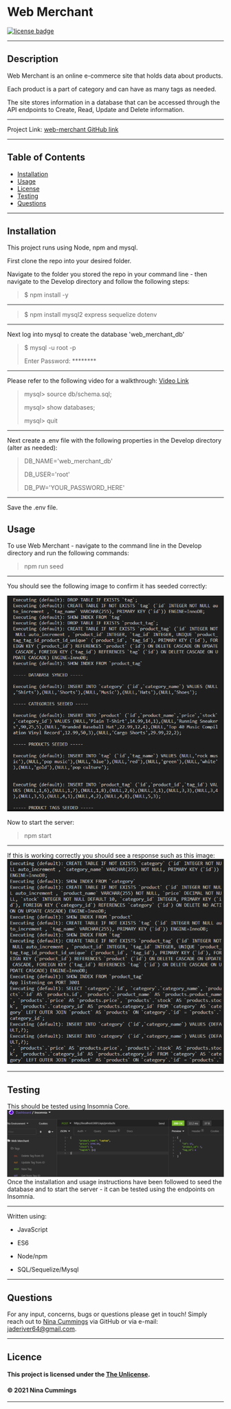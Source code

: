 
# Web Merchant
<a href='https://unlicense.org'><img src='https://img.shields.io/badge/license-The%20Unlicense-9cf' alt='license badge'></a>

---------------------------------------

## Description
Web Merchant is an online e-commerce site that holds data about products.  

Each product is a part of category and can have as many tags as needed.  

The site stores information in a database that can be accessed through the API endpoints to Create, Read, Update and Delete information.

---------------------------------------

Project Link: 
[web-merchant GitHub link](https://github.com/jaderiver62/web-merchant)

---------------------------------------


## Table of Contents
* [Installation](#installation)
* [Usage](#usage)
* [License](#license)
* [Testing](#testing)
* [Questions](#questions)


---------------------------------------

## Installation
This project runs using Node, npm and mysql.

First clone the repo into your desired folder.

Navigate to the folder you stored the repo in your command line - then navigate to the Develop directory and follow the following steps:

>
>$ npm install -y 
>

---------------------------------------

>
>$ npm install mysql2 express sequelize dotenv
>

---------------------------------------

Next log into mysql to create the database 'web_merchant_db'
>
>$ mysql -u root -p
>
>Enter Password: ********
>

---------------------------------------

Please refer to the following video for a walkthrough:
[Video Link](https://drive.google.com/file/d/1NKRkygh8qZ2y_EjiFysacoSz2MRBghTO/view)


>
> mysql> source db/schema.sql;
>
> mysql> show databases;
>
> mysql> quit
>

---------------------------------------

Next create a .env file with the following properties in the Develop directory (alter as needed):

>
> DB_NAME='web_merchant_db'
>
> DB_USER='root'
>
> DB_PW='YOUR_PASSWORD_HERE'
> 

---------------------------------------

Save the .env file.  

## Usage

To use Web Merchant - navigate to the command line in the Develop directory and run the following commands:

>
> npm run seed
>
---------------------------------------
You should see the following image to confirm it has seeded correctly:


![Successful Seed Image](./assets/images/WebMerchantSeed.png)

Now to start the server:

>
> npm start
>
---------------------------------------

If this is working correctly you should see a response such as this image:
![Successful Server Start](./assets/images/ServerResponse.png)

---------------------------------------

## Testing
This should be tested using Insomnia Core.
![Insomnia testing](./assets/images/InsomniaExample.png)
Once the installation and usage instructions have been followed to seed the database and to start the server - it can be tested using the endpoints on Insomnia.

---------------------------------------

Written using:

                    
* JavaScript
   
* ES6
   
* Node/npm

* SQL/Sequelize/Mysql
   


---------------------------------------

## Questions

For any input, concerns, bugs or questions please get in touch!  Simply reach out to [Nina Cummings](https://github.com/jaderiver62) via GitHub or via e-mail: jaderiver64@gmail.com.

---------------------------------------

## Licence


#### This project is licensed under the [The Unlicense](https://unlicense.org).
#### &copy; 2021 Nina Cummings

---------------------------------------
    